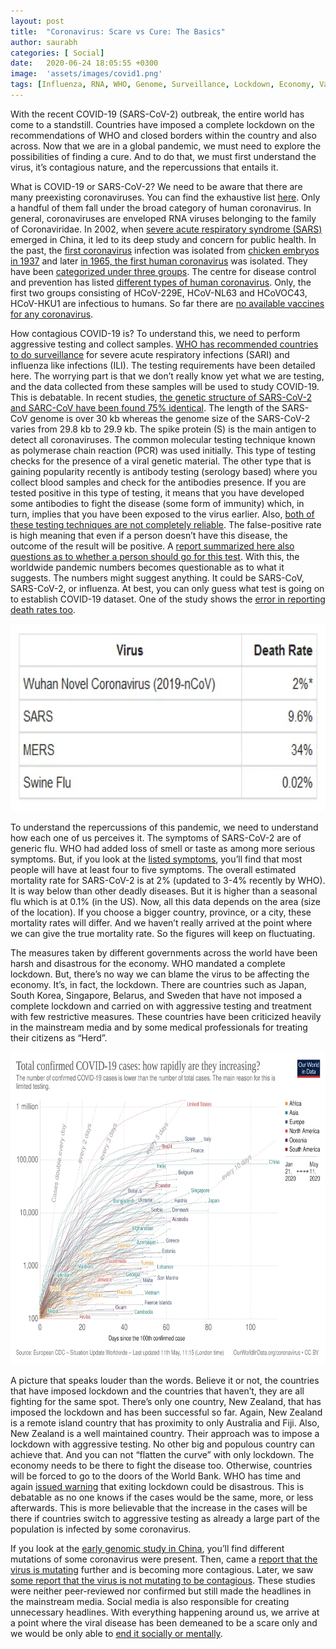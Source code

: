 ```yaml
---
layout: post
title:  "Coronavirus: Scare vs Cure: The Basics"
author: saurabh
categories: [ Social]
date:   2020-06-24 18:05:55 +0300
image:  'assets/images/covid1.png'
tags: [Influenza, RNA, WHO, Genome, Surveillance, Lockdown, Economy, Vaccines, US, New Zealand]
---
```


With the recent COVID-19 (SARS-CoV-2) outbreak, the entire world has come to a standstill. Countries have imposed a complete lockdown on the recommendations of WHO and closed borders within the country and also across. Now that we are in a global pandemic, we must need to explore the possibilities of finding a cure. And to do that, we must first understand the virus, it’s contagious nature, and the repercussions that entails it.

What is COVID-19 or SARS-CoV-2? We need to be aware that there are many preexisting coronaviruses. You can find the exhaustive list [here](https://www.ncbi.nlm.nih.gov/pmc/articles/PMC7112330/table/tbl0001/). Only a handful of them fall under the broad category of human coronavirus. In general, coronaviruses are enveloped RNA viruses belonging to the family of Coronaviridae. In 2002, when [severe acute respiratory syndrome (SARS)](https://www.sciencedirect.com/topics/medicine-and-dentistry/severe-acute-respiratory-syndrome) emerged in China, it led to its deep study and concern for public health. In the past, the [first coronavirus](https://www.sciencedirect.com/topics/immunology-and-microbiology/coronavirus) infection was isolated from [chicken embryos in 1937](https://www.sciencedirect.com/science/article/pii/S0042682214004723#bib5) and later [in 1965, the first human coronavirus](https://www.sciencedirect.com/topics/medicine-and-dentistry/coronavirinae) was isolated. They have been [categorized under three groups](https://www.sciencedirect.com/topics/medicine-and-dentistry/coronaviridae). The centre for disease control and prevention has listed [different types of human coronavirus](https://www.cdc.gov/coronavirus/types.html). Only, the first two groups consisting of HCoV-229E, HCoV-NL63 and HCoVOC43, HCoV-HKU1 are infectious to humans. So far there are [no available vaccines for any coronavirus](https://www.ncbi.nlm.nih.gov/books/NBK7782/).

How contagious COVID-19 is? To understand this, we need to perform aggressive testing and collect samples. [WHO has recommended countries to do surveillance](https://apps.who.int/iris/bitstream/handle/10665/331589/WHO-2019-nCoV-Leveraging_GISRS-2020.1-eng.pdf) for severe acute respiratory infections (SARI) and influenza like infections (ILI). The testing requirements have been detailed here. The worrying part is that we don’t really know yet what we are testing, and the data collected from these samples will be used to study COVID-19. This is debatable. In recent studies, [the genetic structure of SARS-CoV-2 and SARC-CoV have been found 75% identical](https://www.ncbi.nlm.nih.gov/pmc/articles/PMC7161481/). The length of the SARS-CoV genome is over 30 kb whereas the genome size of the SARS-CoV-2 varies from 29.8 kb to 29.9 kb. The spike protein (S) is the main antigen to detect all coronaviruses. The common molecular testing technique known as polymerase chain reaction (PCR) was used initially. This type of testing checks for the presence of a viral genetic material. The other type that is gaining popularity recently is antibody testing (serology based) where you collect blood samples and check for the antibodies presence. If you are tested positive in this type of testing, it means that you have developed some antibodies to fight the disease (some form of immunity) which, in turn, implies that you have been exposed to the virus earlier. Also, [both of these testing techniques are not completely reliable](https://www.nature.com/articles/d41586-020-01163-5). The false-positive rate is high meaning that even if a person doesn’t have this disease, the outcome of the result will be positive. A [report summarized here also questions as to whether a person should go for this test](https://indianexpress.com/article/explained/coronavirus-test-positive-explained-6533265/lite/). With this, the worldwide pandemic numbers becomes questionable as to what it suggests. The numbers might suggest anything. It could be SARS-CoV, SARS-CoV-2, or influenza. At best, you can only guess what test is going on to establish COVID-19 dataset. One of the study shows the [error in reporting death rates too](https://www.researchgate.net/publication/314157329_How_to_evaluate_the_medical_certification_of_death_in_a_hospital_an_analysis_of_53_death_certificates_at_AIIMS_Bhopal_India).

<img src="/assets/images/covidmortality.png" alt="Worldometers showing SARS-CoV-2 mortality rate" title="SARS-CoV-2 Mortality Rate" width="550" height="300" class="center"/>

To understand the repercussions of this pandemic, we need to understand how each one of us perceives it. The symptoms of SARS-CoV-2 are of generic flu. WHO had added loss of smell or taste as among more serious symptoms. But, if you look at the [listed symptoms](https://www.cdc.gov/coronavirus/2019-ncov/symptoms-testing/symptoms.html), you’ll find that most people will have at least four to five symptoms. The overall estimated mortality rate for SARS-CoV-2 is at 2% (updated to 3-4% recently by WHO). It is way below than other deadly diseases. But it is higher than a seasonal flu which is at 0.1% (in the US). Now, all this data depends on the area (size of the location). If you choose a bigger country, province, or a city, these mortality rates will differ. And we haven’t really arrived at the point where we can give the true mortality rate. So the figures will keep on fluctuating.

The measures taken by different governments across the world have been harsh and disastrous for the economy. WHO mandated a complete lockdown. But, there’s no way we can blame the virus to be affecting the economy. It’s, in fact, the lockdown. There are countries such as Japan, South Korea, Singapore, Belarus, and Sweden that have not imposed a complete lockdown and carried on with aggressive testing and treatment with few restrictive measures. These countries have been criticized heavily in the mainstream media and by some medical professionals for treating their citizens as “Herd”.

<img src="/assets/images/covidrise.png" alt="SARS-CoV-2 cases rising despite lockdowns" title="SARS-CoV-2 Surge in Cases" width="750" height="500" class="center"/>

A picture that speaks louder than the words. Believe it or not, the countries that have imposed lockdown and the countries that haven’t, they are all fighting for the same spot. There’s only one country, New Zealand, that has imposed the lockdown and has been successful so far. Again, New Zealand is a remote island country that has proximity to only Australia and Fiji. Also, New Zealand is a well maintained country. Their approach was to impose a lockdown with aggressive testing. No other big and populous country can achieve that. And you can not “flatten the curve” with only lockdown. The economy needs to be there to fight the disease too. Otherwise, countries will be forced to go to the doors of the World Bank. WHO has time and again [issued warning](https://www.express.co.uk/news/world/1278900/Coronavirus-latest-WHO-warning-lifting-lockdown-restrictions-advice-updates) that exiting lockdown could be disastrous. This is debatable as no one knows if the cases would be the same, more, or less afterwards. This is more believable that the increase in the cases will be there if countries switch to aggressive testing as already a large part of the population is infected by some coronavirus.

If you look at the [early genomic study in China](https://academic.oup.com/nsr/advance-article/doi/10.1093/nsr/nwaa036/5775463), you’ll find different mutations of some coronavirus were present. Then, came a [report that the virus is mutating](https://www.biorxiv.org/content/10.1101/2020.04.29.069054v1.full.pdf) further and is becoming more contagious. Later, we saw [some report that the virus is not mutating to be contagious](https://www.biorxiv.org/content/10.1101/2020.04.29.069054v1.full.pdf). These studies were neither peer-reviewed nor confirmed but still made the headlines in the mainstream media. Social media is also responsible for creating unnecessary headlines. With everything happening around us, we arrive at a point where the viral disease has been demeaned to be a scare only and we would be only able to [end it socially or mentally](https://www.nytimes.com/2020/05/10/health/coronavirus-plague-pandemic-history.html).

